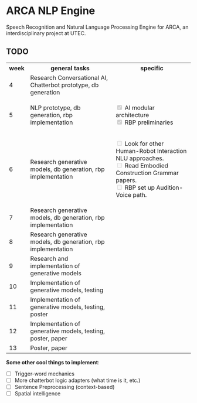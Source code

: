 # ARCA NLP Engine

Speech Recognition and Natural Language Processing Engine for ARCA, an interdisciplinary project at UTEC.

## TODO

<table>
  <tr>
    <th>week</th>
    <th>general tasks</th>
    <th>specific</th>
  </tr>
  <tr>
    <td>4</td>
    <td>Research Conversational AI, Chatterbot prototype, db generation</td>
    <td></td>
  </tr>
  <tr>
    <td>5</td>
    <td>NLP prototype, db generation, rbp implementation</td>
    <td>
	<ul style="list-style-type:none; padding-left: 0;">
	<li><input checked="" disabled="" type="checkbox"> AI modular architecture</li>
	<li><input checked="" disabled="" type="checkbox"> RBP preliminaries</li>
	</ul>
	</td>

  </tr>
  <tr>
    <td>6</td>
    <td>Research generative models, db generation, rbp implementation</td>
    <td>
		<ul style="list-style-type:none; padding-left: 0;">
		<li><input disabled="" type="checkbox"> Look for other Human-Robot Interaction NLU approaches.</li>
		<li><input disabled="" type="checkbox"> Read Embodied Construction Grammar papers.</li>
		<li><input disabled="" type="checkbox"> RBP set up Audition-Voice path.</li>
	</ul>
  </tr>
  <tr>
    <td>7</td>
    <td>Research generative models, db generation, rbp implementation</td>
    <td></td>
  </tr>
  <tr>
    <td>8</td>
    <td>Research generative models, db generation, rbp implementation</td>
    <td></td>
  </tr>
  <tr>
    <td>9</td>
    <td>Research and implementation of generative models</td>
    <td></td>
  </tr>
  <tr>
    <td>10</td>
    <td>Implementation of generative models, testing</td>
    <td></td>
  </tr>
  <tr>
    <td>11</td>
    <td>Implementation of generative models, testing, poster</td>
    <td></td>
  </tr>
  <tr>
    <td>12</td>
    <td>Implementation of generative models, testing, poster, paper</td>
    <td></td>
  </tr>
  <tr>
    <td>13</td>
    <td>Poster, paper</td>
    <td></td>
  </tr>
</table><Paste>


**Some other cool things to implement**:
- [ ] Trigger-word mechanics
- [ ] More chatterbot logic adapters (what time is it, etc.)
- [ ] Sentence Preprocessing (context-based)
- [ ] Spatial intelligence
